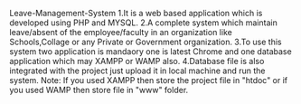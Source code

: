 Leave-Management-System
1.It is a web based application which is developed using PHP and MYSQL.
2.A complete system which maintain leave/absent of the employee/faculty in an organization like Schools,Collage or any Private or Government organization.
3.To use this system two application is mandaory one is latest Chrome and one database application which may XAMPP or WAMP also.
4.Database file is also integrated with the project just upload it in local machine and run the system.
Note: If you used XAMPP then store the project file in "htdoc" or if you used WAMP then store file in "www" folder.
